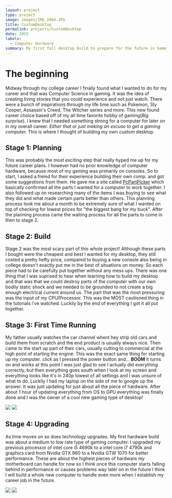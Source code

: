 ```yaml
---
layout: project
type: project
image: images/IMG_2064.JPG
title: CustomDesktop
permalink: projects/CustomDesktop
date: 2015
labels:
  - Computer Hardware
summary: My first full desktop build to prepare for the future in Game Development and PC gaming.
---
```

# The beginning
Midway through my college career I finally found what I wanted to do for my career and that was Computer Science in gaming. It was the idea of creating living stories that you could experience and not just watch. There were a bunch of inspirations through my life time such as Pokemon, Sly Cooper, Assassin's Creed, The Witcher series and more. This new found career choice based off of my all time favorite hobby of gaming(*Big surprise*). I knew that I needed something strong for a computer for later on in my overall career. *Either that or just making an excuse to get a gaming computer.* This is where I thought of building my own custom desktop.
     
## Stage 1: Planning
This was probably the most exciting step that really hyped me up for my future career plans. I however had no prior knowledge of computer hardware, because most of my gaming was primarily on consoles. So to start, I asked a freind for their experience building their own comp. and got some suggestions from them. He gave me a site called [PcPartPicker](https://pcpartpicker.com/) which basically confirmed all the parts I wanted for a computer to work together. I also followed up on researching many of the items I was buying to see what they did and what made certain parts better than others. This planning process took me about a month to be extremely sure of what I wanted on top of checking for lowest prices for "the biggest bang for my buck". After the planning process came the waiting process for all the parts to come in then to stage 2.
     
## Stage 2: Build
Stage 2 was the most scary part of this whole project! Although these parts I bought were the cheapest and best I wanted for my desktop, they still costed a pretty hefty price, compared to buying a new console also being in college doesn't exactly put me in the best of situations on money. So each piece had to be carefully put together without any mess ups. There was one thing that I was suprised to hear when learning how to build my desktop and that was that we could destroy parts of the computer with our own bodily static shock and we needed to be grounded to not create a big enough electrical current around us. The part that was the most pressuring was the input of my CPU/Processor. This was the MOST cautioned thing in the tutorials i've watched. Luckily by the end of everything I got it all put together. 
     
## Stage 3: First Time Running
My father usually watches the car channel whent hey strip old cars and build them from scratch and the end product is usually always nice. Then came to the start up part of their cars, usually cutting to commercial at the high point of starting the engine. This was the exact same thing for starting up my computer. *click* as I pressed the power button and... __BOOM__ it turns on and works at this point I was just glad to see I actually did everything correctly, but then everything goes south when I look at my screen and everything looks like it's in 240p lowest of all settings and I was unsure of what to do. Luckily I had my laptop on the side of me to google up the answer. It was just updating for just about all the piece of hardware. After about 1 hour of updating everything from OS to GPU everything was finally done and I was the owner of a cool new gaming type of desktop!

<div class="ui medium rounded images">
<img class="ui medium left image" src="{{ site.baseurl }}/images/IMG_2065.JPG">
<img class="ui medium middle floated image" src="{{ site.baseurl }}/images/IMG_2066.JPG">
</div>

## Stage 4: Upgrading
As time moves on so does technology upgrades. My first hardware build was about a medium to low rate type of gaming computer. I upgraded my previous processor of intel core i5 4690k to a intel core i7 4790k and graphics card from Nvidia GTX 960 to a Nvidia GTW 1070 for better performance. These are about the highest pieces of hardware my motherboard can handle for now so I think once this computer starts falling behind in performance or causes problems way later on in the future I think I will build a whole new computer to handle even more when I establish my career job in the future. 

<img class="ui medium middle image" src="{{ site.baseurl }}/images/Comp 01.jpg">
<img class="ui medium middle image" src="{{ site.baseurl }}/images/Comp 02.jpg">


     
